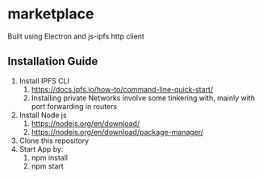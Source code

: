 # marketplace
Built using Electron and js-ipfs http client
## Installation Guide
1. Install IPFS CLI
    1. https://docs.ipfs.io/how-to/command-line-quick-start/
    1. Installing private Networks involve some tinkering with, mainly with port forwarding in routers
1. Install Node js
    1. https://nodejs.org/en/download/
    1. https://nodejs.org/en/download/package-manager/
1. Clone this repository
1. Start App by:
    1. npm install
    1. npm start
